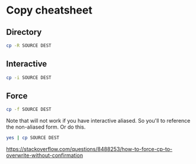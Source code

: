 # Copy cheatsheet

## Directory

```sh
cp -R SOURCE DEST
```

## Interactive

```sh
cp -i SOURCE DEST
```

## Force

```sh
cp -f SOURCE DEST
```

Note that will not work if you have interactive aliased. So you'll to reference the non-aliased form. Or do this.

```sh
yes | cp SOURCE DEST
```

https://stackoverflow.com/questions/8488253/how-to-force-cp-to-overwrite-without-confirmation

<!--stackedit_data:
eyJoaXN0b3J5IjpbMTQ2ODkwNjM5Ml19
-->